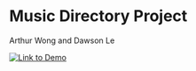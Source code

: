 # Music Directory Project

Arthur Wong and Dawson Le

[![Link to Demo]()](https://drive.google.com/file/d/1MeC_46ynLGSC44LJ4VhVgcM4ZQpx4Ee3/view?usp=sharing)
